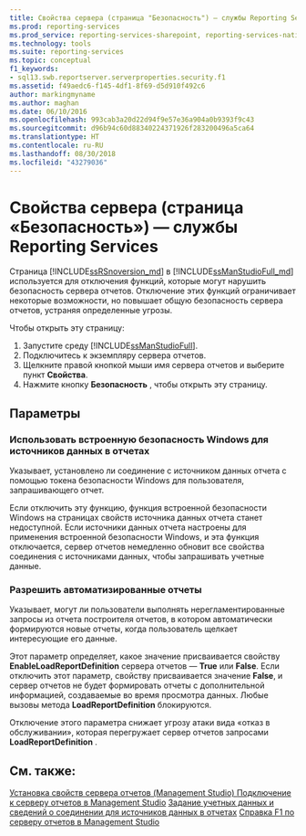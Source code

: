 ```yaml
---
title: Свойства сервера (страница "Безопасность") — службы Reporting Services | Документация Майкрософт
ms.prod: reporting-services
ms.prod_service: reporting-services-sharepoint, reporting-services-native
ms.technology: tools
ms.suite: reporting-services
ms.topic: conceptual
f1_keywords:
- sql13.swb.reportserver.serverproperties.security.f1
ms.assetid: f49aedc6-f145-4df1-8f69-d5d910f492c6
author: markingmyname
ms.author: maghan
ms.date: 06/10/2016
ms.openlocfilehash: 993cab3a20d22d94f9e57e36a904a0b9393f9c43
ms.sourcegitcommit: d96b94c60d88340224371926f283200496a5ca64
ms.translationtype: HT
ms.contentlocale: ru-RU
ms.lasthandoff: 08/30/2018
ms.locfileid: "43279036"
---
```

# <a name="server-properties-security-page---reporting-services"></a>Свойства сервера (страница «Безопасность») — службы Reporting Services

  Страница [!INCLUDE[ssRSnoversion_md](../../includes/ssrsnoversion-md.md)] в [!INCLUDE[ssManStudioFull_md](../../includes/ssmanstudiofull-md.md)] используется для отключения функций, которые могут нарушить безопасность сервера отчетов. Отключение этих функций ограничивает некоторые возможности, но повышает общую безопасность сервера отчетов, устраняя определенные угрозы.  
  
 Чтобы открыть эту страницу:
 1) Запустите среду [!INCLUDE[ssManStudioFull](../../includes/ssmanstudiofull-md.md)].
 2) Подключитесь к экземпляру сервера отчетов.
 3) Щелкните правой кнопкой мыши имя сервера отчетов и выберите пункт **Свойства**.
 4) Нажмите кнопку **Безопасность** , чтобы открыть эту страницу.  
  
## <a name="options"></a>Параметры

### <a name="enable-windows-integrated-security-for-report-data-sources"></a>Использовать встроенную безопасность Windows для источников данных в отчетах

 Указывает, установлено ли соединение с источником данных отчета с помощью токена безопасности Windows для пользователя, запрашивающего отчет.  
  
 Если отключить эту функцию, функция встроенной безопасности Windows на страницах свойств источника данных отчета станет недоступной. Если источники данных отчета настроены для применения встроенной безопасности Windows, и эта функция отключается, сервер отчетов немедленно обновит все свойства соединения с источниками данных, чтобы запрашивать учетные данные.  
  
### <a name="enable-ad-hoc-reporting"></a>Разрешить автоматизированные отчеты

 Указывает, могут ли пользователи выполнять нерегламентированные запросы из отчета построителя отчетов, в котором автоматически формируются новые отчеты, когда пользователь щелкает интересующие его данные.  
  
 Этот параметр определяет, какое значение присваивается свойству **EnableLoadReportDefinition** сервера отчетов — **True** или **False**. Если отключить этот параметр, свойству присваивается значение **False**, и сервер отчетов не будет формировать отчеты с дополнительной информацией, создаваемые во время просмотра данных. Любые вызовы метода **LoadReportDefinition** блокируются.  
  
 Отключение этого параметра снижает угрозу атаки вида «отказ в обслуживании», которая перегружает сервер отчетов запросами **LoadReportDefinition** .  
  
## <a name="see-also"></a>См. также:

 [Установка свойств сервера отчетов (Management Studio) ](../../reporting-services/tools/set-report-server-properties-management-studio.md) [Подключение к серверу отчетов в Management Studio](../../reporting-services/tools/connect-to-a-report-server-in-management-studio.md) [Задание учетных данных и сведений о соединении для источников данных в отчетах](../../reporting-services/report-data/specify-credential-and-connection-information-for-report-data-sources.md) [Справка F1 по серверу отчетов в Management Studio](../../reporting-services/tools/report-server-in-management-studio-f1-help.md)
